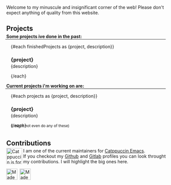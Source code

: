 <script>
    import {finishedProjects, projects} from '$lib/contentData.js';
    import Emacs from '$lib/assets/made_with_emacs.png';
    import Mac from '$lib/assets/made_with_mac.gif'
    import Catppuccin from '$lib/assets/catppuccin_is_for_sex_havers.png'
</script>

Welcome to my minuscule and insignificant corner of the web! Please don't expect anything of quality from this website.

## Projects

<div style="margin-top: -1em;">

**Some projects ive done in the past:**

<hr>

<div style="padding-left: 1em;">

{#each finishedProjects as {project, description}}

### {project}

<div style="margin-top: -1em;">

{description}

</div>

{/each}

</div>

**Current projects i'm working on are:**

<hr>

<div style="padding-left: 1em;">

{#each projects as {project, description}}

### {project}

<div style="margin-top: -1em;">

{description}

</div>
{/each}

<div style="margin-top: -1em; padding-bottom: 5px;">
<sub style="color: var(--text);">(I might not even do any of these)</sub>
</div>

</div>

## Contributions

<div style="margin-top: -1em;">

<img src="{Catppuccin}" alt="Catppuccin is for sex havers" title="This statement is entirely true and has been fact checked by true American patriots" height="50vh" style="float: left;">

<p class="alignRoundImg">I am one of the current maintainers for <a href="https://github.com/catppuccin/emacs">Catppuccin Emacs</a>.<br>
If you checkout my <a href="https://github.com/NamesCode">Github</a> and <a href="https://gitlab.com/NamesCode">Gitlab</a> profiles you can look throught my contributions. I will highlight the big ones here.</p>

</div>

<img src="{Mac}" alt="Made with MacOS" height="35vh" title="UNIX > DOS">
<a href="https://www.gnu.org/software/emacs/" target="_blank" rel="noopener noreferrer" title="The best code editor"><img src="{Emacs}" alt="Made with GNU Emacs" height="35vh"></a>

</div>

<style>
hr {
margin-top: -1em;
margin-left: -0.2em
}
span {
font-family: 'Lucida Console', 'Courier New', monospace;
color: var(--text);
}
.alignRoundImg {
text-align: justify;
}
img {
padding-right: 0.25em;
}
</style>
